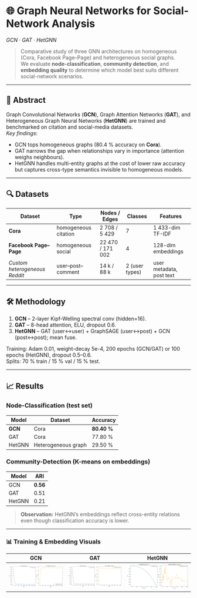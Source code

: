 # 🌐 Graph Neural Networks for Social-Network Analysis  
*GCN · GAT · HetGNN*

> Comparative study of three GNN architectures on homogeneous (Cora, Facebook Page–Page) and heterogeneous social graphs.  
> We evaluate **node-classification**, **community detection**, and **embedding quality** to determine which model best suits different social-network scenarios.

---

## 📑 Abstract
Graph Convolutional Networks (**GCN**), Graph Attention Networks (**GAT**), and Heterogeneous Graph Neural Networks (**HetGNN**) are trained and benchmarked on citation and social-media datasets.  
*Key findings*:  
* GCN tops homogeneous graphs (80.4 % accuracy on **Cora**).  
* GAT narrows the gap when relationships vary in importance (attention weighs neighbours).  
* HetGNN handles multi-entity graphs at the cost of lower raw accuracy but captures cross-type semantics invisible to homogeneous models.

---

## 🔍 Datasets
| Dataset | Type | Nodes / Edges | Classes | Features |
|---------|------|---------------|---------|----------|
| **Cora** | homogeneous citation | 2 708 / 5 429 | 7 | 1 433-dim TF-IDF |
| **Facebook Page–Page** | homogeneous social | 22 470 / 171 002 | 4 | 128-dim embeddings |
| *Custom heterogeneous Reddit* | user–post–comment | 14 k / 88 k | 2 (user types) | user metadata, post text |

---

## 🛠️ Methodology
1. **GCN** – 2-layer Kipf-Welling spectral conv (hidden=16).  
2. **GAT** – 8-head attention, ELU, dropout 0.6.  
3. **HetGNN** – GAT (user↔user) + GraphSAGE (user↔post) + GCN (post↔post); mean fuse.  

Training: Adam 0.01, weight-decay 5e-4, 200 epochs (GCN/GAT) or 100 epochs (HetGNN), dropout 0.5–0.6.  
Splits: 70 % train / 15 % val / 15 % test.

---

## 📈 Results

### Node-Classification (test set)

| Model | Dataset | Accuracy |
|-------|---------|----------|
| **GCN** | Cora | **80.40 %** |
| GAT | Cora | 77.80 % |
| HetGNN | Heterogeneous graph | 29.50 % |

### Community-Detection (K-means on embeddings)

| Model | ARI |
|-------|-----|
| GCN | **0.56** |
| GAT | 0.51 |
| HetGNN | 0.21 |

> **Observation:** HetGNN’s embeddings reflect cross-entity relations even though classification accuracy is lower.

---

### 📊 Training & Embedding Visuals


| GCN | GAT | HetGNN |
|---------------|--------------------|------------------|
| ![GCN](doc/GCN.png) | ![GAT](doc/GAT.png) | ![HetGNN](doc/HetGNN.png) |


